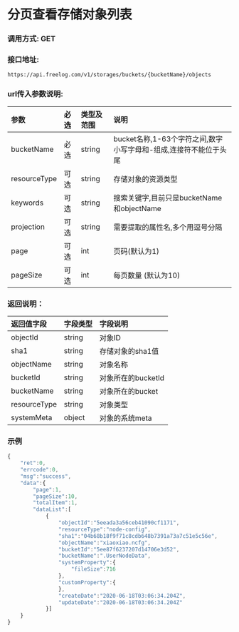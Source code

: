 # 分页查看存储对象列表


### 调用方式: GET

### 接口地址:

```
https://api.freelog.com/v1/storages/buckets/{bucketName}/objects
```

### url传入参数说明:

| 参数 | 必选 | 类型及范围 | 说明 |
| :--- | :--- | :--- | :--- |
| bucketName |必选 |string | bucket名称,1-63个字符之间,数字小写字母和-组成,连接符不能位于头尾 |
| resourceType |可选 |string | 存储对象的资源类型 |
| keywords |可选 |string | 搜索关键字,目前只是bucketName和objectName |
| projection | 可选 | string | 需要提取的属性名,多个用逗号分隔 |
| page | 可选 | int | 页码(默认为1) |
| pageSize |可选 |int | 每页数量 (默认为10) |


### 返回说明：

| 返回值字段 | 字段类型 | 字段说明 |
| :--- | :--- | :--- |
| objectId | string | 对象ID |
| sha1 | string | 存储对象的sha1值 |
| objectName | string | 对象名称 |
| bucketId | string | 对象所在的bucketId |
| bucketName | string | 对象所在的bucket |
| resourceType | string | 对象类型 |
| systemMeta | object | 对象的系统meta |

### 示例

```js
{
    "ret":0,
    "errcode":0,
    "msg":"success",
    "data":{
        "page":1,
        "pageSize":10,
        "totalItem":1,
        "dataList":[
            {
                "objectId":"5eeada3a56ceb41090cf1171",
                "resourceType":"node-config",
                "sha1":"04b68b18f9f71c8cdb648b7391a73a7c51e5c56e",
                "objectName":"xiaoxiao.ncfg",
                "bucketId":"5ee87f6237207d14706e3d52",
                "bucketName":".UserNodeData",
                "systemProperty":{
                    "fileSize":716
                },
                "customProperty":{
                },
                "createDate":"2020-06-18T03:06:34.204Z",
                "updateDate":"2020-06-18T03:06:34.204Z"
            }]
    }
}

```